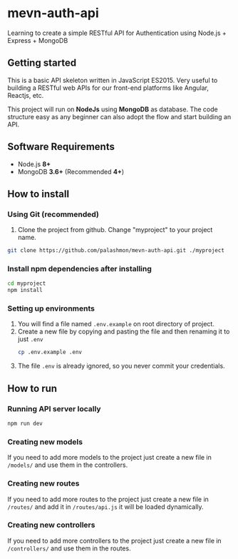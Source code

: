 # mevn-auth-api

Learning to create a simple RESTful API for Authentication using Node.js + Express + MongoDB

## Getting started

This is a basic API skeleton written in JavaScript ES2015. Very useful to building a RESTful web APIs for our front-end platforms like Angular, Reactjs, etc.

This project will run on **NodeJs** using **MongoDB** as database. The code structure easy as any beginner can also adopt the flow and start building an API.

## Software Requirements

- Node.js **8+**
- MongoDB **3.6+** (Recommended **4+**)

## How to install

### Using Git (recommended)

1.  Clone the project from github. Change "myproject" to your project name.

```bash
git clone https://github.com/palashmon/mevn-auth-api.git ./myproject
```

### Install npm dependencies after installing

```bash
cd myproject
npm install
```

### Setting up environments

1.  You will find a file named `.env.example` on root directory of project.
2.  Create a new file by copying and pasting the file and then renaming it to just `.env`
    ```bash
    cp .env.example .env
    ```
3.  The file `.env` is already ignored, so you never commit your credentials.

## How to run

### Running API server locally

```bash
npm run dev
```

### Creating new models

If you need to add more models to the project just create a new file in `/models/` and use them in the controllers.

### Creating new routes

If you need to add more routes to the project just create a new file in `/routes/` and add it in `/routes/api.js` it will be loaded dynamically.

### Creating new controllers

If you need to add more controllers to the project just create a new file in `/controllers/` and use them in the routes.
